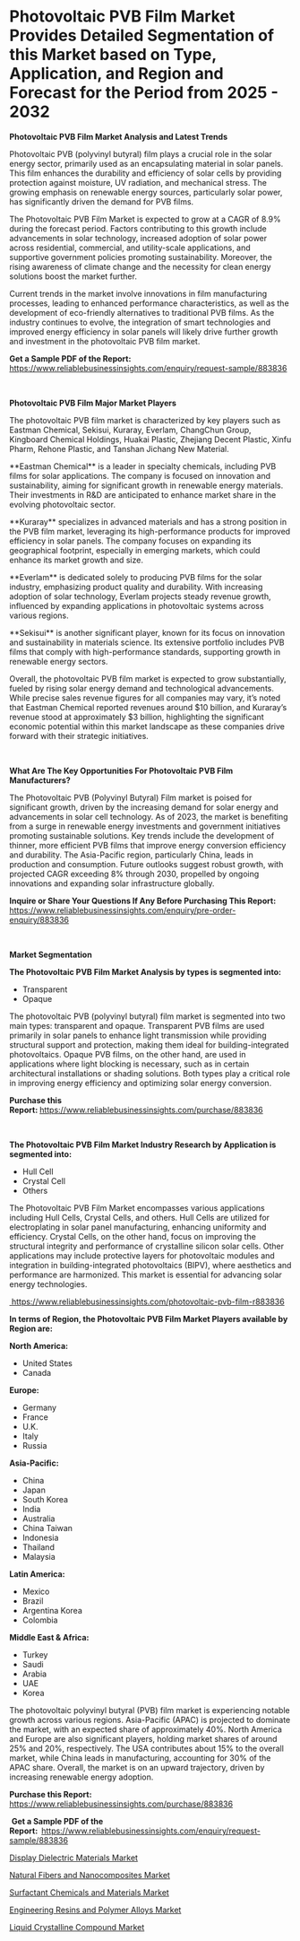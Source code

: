<p><h1>Photovoltaic PVB Film Market Provides Detailed Segmentation of this Market based on Type, Application, and Region and Forecast for the Period from 2025 - 2032</h1></p><p><strong>Photovoltaic PVB Film Market Analysis and Latest Trends</strong></p>
<p><p>Photovoltaic PVB (polyvinyl butyral) film plays a crucial role in the solar energy sector, primarily used as an encapsulating material in solar panels. This film enhances the durability and efficiency of solar cells by providing protection against moisture, UV radiation, and mechanical stress. The growing emphasis on renewable energy sources, particularly solar power, has significantly driven the demand for PVB films.</p><p>The Photovoltaic PVB Film Market is expected to grow at a CAGR of 8.9% during the forecast period. Factors contributing to this growth include advancements in solar technology, increased adoption of solar power across residential, commercial, and utility-scale applications, and supportive government policies promoting sustainability. Moreover, the rising awareness of climate change and the necessity for clean energy solutions boost the market further.</p><p>Current trends in the market involve innovations in film manufacturing processes, leading to enhanced performance characteristics, as well as the development of eco-friendly alternatives to traditional PVB films. As the industry continues to evolve, the integration of smart technologies and improved energy efficiency in solar panels will likely drive further growth and investment in the photovoltaic PVB film market.</p></p>
<p><strong>Get a Sample PDF of the Report:&nbsp;</strong> <a href="https://www.reliablebusinessinsights.com/enquiry/request-sample/883836?utm_campaign=1119&utm_medium=2&utm_source=Github&utm_content=ia&utm_term=02042025&utm_id=photovoltaic-pvb-film">https://www.reliablebusinessinsights.com/enquiry/request-sample/883836</a></p>
<p>&nbsp;</p>
<p><strong>Photovoltaic PVB Film Major Market Players</strong></p>
<p><p>The photovoltaic PVB film market is characterized by key players such as Eastman Chemical, Sekisui, Kuraray, Everlam, ChangChun Group, Kingboard Chemical Holdings, Huakai Plastic, Zhejiang Decent Plastic, Xinfu Pharm, Rehone Plastic, and Tanshan Jichang New Material.</p><p>**Eastman Chemical** is a leader in specialty chemicals, including PVB films for solar applications. The company is focused on innovation and sustainability, aiming for significant growth in renewable energy materials. Their investments in R&D are anticipated to enhance market share in the evolving photovoltaic sector.</p><p>**Kuraray** specializes in advanced materials and has a strong position in the PVB film market, leveraging its high-performance products for improved efficiency in solar panels. The company focuses on expanding its geographical footprint, especially in emerging markets, which could enhance its market growth and size.</p><p>**Everlam** is dedicated solely to producing PVB films for the solar industry, emphasizing product quality and durability. With increasing adoption of solar technology, Everlam projects steady revenue growth, influenced by expanding applications in photovoltaic systems across various regions.</p><p>**Sekisui** is another significant player, known for its focus on innovation and sustainability in materials science. Its extensive portfolio includes PVB films that comply with high-performance standards, supporting growth in renewable energy sectors.</p><p>Overall, the photovoltaic PVB film market is expected to grow substantially, fueled by rising solar energy demand and technological advancements. While precise sales revenue figures for all companies may vary, it’s noted that Eastman Chemical reported revenues around $10 billion, and Kuraray’s revenue stood at approximately $3 billion, highlighting the significant economic potential within this market landscape as these companies drive forward with their strategic initiatives.</p></p>
<p>&nbsp;</p>
<p><strong>What Are The Key Opportunities For Photovoltaic PVB Film Manufacturers?</strong></p>
<p><p>The Photovoltaic PVB (Polyvinyl Butyral) Film market is poised for significant growth, driven by the increasing demand for solar energy and advancements in solar cell technology. As of 2023, the market is benefiting from a surge in renewable energy investments and government initiatives promoting sustainable solutions. Key trends include the development of thinner, more efficient PVB films that improve energy conversion efficiency and durability. The Asia-Pacific region, particularly China, leads in production and consumption. Future outlooks suggest robust growth, with projected CAGR exceeding 8% through 2030, propelled by ongoing innovations and expanding solar infrastructure globally.</p></p>
<p><strong>Inquire or Share Your Questions If Any Before Purchasing This Report:</strong> <a href="https://www.reliablebusinessinsights.com/enquiry/pre-order-enquiry/883836?utm_campaign=1119&utm_medium=2&utm_source=Github&utm_content=ia&utm_term=02042025&utm_id=photovoltaic-pvb-film">https://www.reliablebusinessinsights.com/enquiry/pre-order-enquiry/883836</a></p>
<p>&nbsp;</p>
<p><strong>Market Segmentation</strong></p>
<p><strong>The Photovoltaic PVB Film Market Analysis by types is segmented into:</strong></p>
<p><ul><li>Transparent</li><li>Opaque</li></ul></p>
<p><p>The photovoltaic PVB (polyvinyl butyral) film market is segmented into two main types: transparent and opaque. Transparent PVB films are used primarily in solar panels to enhance light transmission while providing structural support and protection, making them ideal for building-integrated photovoltaics. Opaque PVB films, on the other hand, are used in applications where light blocking is necessary, such as in certain architectural installations or shading solutions. Both types play a critical role in improving energy efficiency and optimizing solar energy conversion.</p></p>
<p><strong>Purchase this Report:&nbsp;</strong><a href="https://www.reliablebusinessinsights.com/purchase/883836?utm_campaign=1119&utm_medium=2&utm_source=Github&utm_content=ia&utm_term=02042025&utm_id=photovoltaic-pvb-film">https://www.reliablebusinessinsights.com/purchase/883836</a></p>
<p>&nbsp;</p>
<p><strong>The Photovoltaic PVB Film Market Industry Research by Application is segmented into:</strong></p>
<p><ul><li>Hull Cell</li><li>Crystal Cell</li><li>Others</li></ul></p>
<p><p>The Photovoltaic PVB Film Market encompasses various applications including Hull Cells, Crystal Cells, and others. Hull Cells are utilized for electroplating in solar panel manufacturing, enhancing uniformity and efficiency. Crystal Cells, on the other hand, focus on improving the structural integrity and performance of crystalline silicon solar cells. Other applications may include protective layers for photovoltaic modules and integration in building-integrated photovoltaics (BIPV), where aesthetics and performance are harmonized. This market is essential for advancing solar energy technologies.</p></p>
<p><a href="https://www.reliablebusinessinsights.com/photovoltaic-pvb-film-r883836?utm_campaign=1119&utm_medium=2&utm_source=Github&utm_content=ia&utm_term=02042025&utm_id=photovoltaic-pvb-film">&nbsp;https://www.reliablebusinessinsights.com/photovoltaic-pvb-film-r883836</a></p>
<p><strong>In terms of Region, the Photovoltaic PVB Film Market Players available by Region are:</strong></p>
<p>
    <p> <strong> North America: </strong>
        <ul>
            <li>United States</li>
            <li>Canada</li>
        </ul>
        </p> 
    <p> <strong> Europe: </strong>
        <ul>
            <li>Germany</li>
            <li>France</li>
            <li>U.K.</li>
            <li>Italy</li>
            <li>Russia</li>
        </ul>
        </p> 
    <p> <strong> Asia-Pacific: </strong>
        <ul>
            <li>China</li>
            <li>Japan</li>
            <li>South Korea</li>
            <li>India</li>
            <li>Australia</li>
            <li>China Taiwan</li>
            <li>Indonesia</li>
            <li>Thailand</li>
            <li>Malaysia</li>
        </ul>
        </p> 
    <p> <strong> Latin America: </strong>
        <ul>
            <li>Mexico</li>
            <li>Brazil</li>
            <li>Argentina Korea</li>
            <li>Colombia</li>
        </ul>
        </p> 
    <p> <strong> Middle East & Africa: </strong>
        <ul>
            <li>Turkey</li>
            <li>Saudi</li>
            <li>Arabia</li>
            <li>UAE</li>
            <li>Korea</li>
        </ul>
    </p>
    </p>
<p><p>The photovoltaic polyvinyl butyral (PVB) film market is experiencing notable growth across various regions. Asia-Pacific (APAC) is projected to dominate the market, with an expected share of approximately 40%. North America and Europe are also significant players, holding market shares of around 25% and 20%, respectively. The USA contributes about 15% to the overall market, while China leads in manufacturing, accounting for 30% of the APAC share. Overall, the market is on an upward trajectory, driven by increasing renewable energy adoption.</p></p>
<p><strong>Purchase this Report: </strong><a href="https://www.reliablebusinessinsights.com/purchase/883836?utm_campaign=1119&utm_medium=2&utm_source=Github&utm_content=ia&utm_term=02042025&utm_id=photovoltaic-pvb-film">https://www.reliablebusinessinsights.com/purchase/883836</a></p>
<p>&nbsp;<strong>Get a Sample PDF of the Report:&nbsp;&nbsp;</strong><a href="https://www.reliablebusinessinsights.com/enquiry/request-sample/883836?utm_campaign=1119&utm_medium=2&utm_source=Github&utm_content=ia&utm_term=02042025&utm_id=photovoltaic-pvb-film">https://www.reliablebusinessinsights.com/enquiry/request-sample/883836</a></p>
<p><strong></strong></p>
<p><p><a href="https://github.com/ishikodehira/Market-Research-Report-List-1/blob/main/display-dielectric-materials-market.md?utm_campaign=1119&utm_medium=2&utm_source=Github&utm_content=ia&utm_term=02042025&utm_id=photovoltaic-pvb-film">Display Dielectric Materials Market</a></p><p><a href="https://github.com/filinjaic7/Market-Research-Report-List-1/blob/main/natural-fibers-and-nanocomposites-market.md?utm_campaign=1119&utm_medium=2&utm_source=Github&utm_content=ia&utm_term=02042025&utm_id=photovoltaic-pvb-film">Natural Fibers and Nanocomposites Market</a></p><p><a href="https://github.com/tahjaylestro/Market-Research-Report-List-1/blob/main/surfactant-chemicals-and-materials-market.md?utm_campaign=1119&utm_medium=2&utm_source=Github&utm_content=ia&utm_term=02042025&utm_id=photovoltaic-pvb-film">Surfactant Chemicals and Materials Market</a></p><p><a href="https://github.com/klenaestien23/Market-Research-Report-List-1/blob/main/engineering-resins-and-polymer-alloys-market.md?utm_campaign=1119&utm_medium=2&utm_source=Github&utm_content=ia&utm_term=02042025&utm_id=photovoltaic-pvb-film">Engineering Resins and Polymer Alloys Market</a></p><p><a href="https://github.com/mismannely/Market-Research-Report-List-1/blob/main/liquid-crystalline-compound-market.md?utm_campaign=1119&utm_medium=2&utm_source=Github&utm_content=ia&utm_term=02042025&utm_id=photovoltaic-pvb-film">Liquid Crystalline Compound Market</a></p></p>